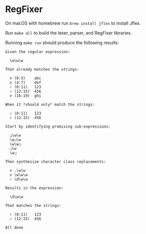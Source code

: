 # RegFixer

On macOS with homebrew run `brew install jflex` to install Jflex.

Run `make all` to build the lexer, parser, and RegFixer libraries.

Running `make run` should produce the following results:

```
Given the regular expression:

  \w\w\w

That already matches the strings:

  ✗ (0:3)    abc
  ✗ (4:7)    def
  ✓ (8:11)   123
  ✓ (12:15)  456
  ✗ (16:19)  ghi

When it *should only* match the strings:

  ✓ (8:11)   123
  ✓ (12:15)  456

Start by identifying promising sub-expressions:

  ❑\w\w
  \w❑\w
  \w\w❑
  ❑\w
  \w❑

Then synthesize character class replacements:

  ✗ .\w\w
  ✗ \w\w\w
  ✓ \d\w\w

Results in the expression:

  \d\w\w

That matches the strings:

  ✓ (8:11)   123
  ✓ (12:15)  456

All done
```
